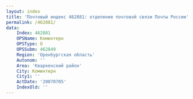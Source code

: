 ```yaml
---
layout: index
title: 'Почтовый индекс 462881: отделение почтовой связи Почты России'
permalink: /462881/
data:
    Index: 462881
    OPSName: Коминтерн
    OPSType: О
    OPSSubm: 462849
    Region: 'Оренбургская область'
    Autonom: ''
    Area: 'Кваркенский район'
    City: Коминтерн
    City1: ''
    ActDate: '20070705'
    IndexOld: ''
---
```

